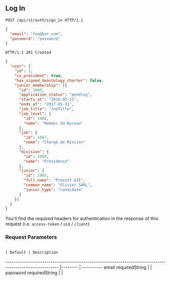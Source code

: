 ## Log In

```http
POST /api/v1/auth/sign_in HTTP/1.1
```

```json
{
  "email": "foo@bar.com",
  "password": "password"
}
```

```http
HTTP/1.1 201 Created
```

```json
{
  "user": {
    "id": 1,
    "is_president": true,
    "has_signed_deontology_charter": false,
    "junior_membership": [{
      "id": 1006,
      "application_status": "pending",
      "starts_at": "2016-05-31",
      "ends_at": "2017-05-31",
      "job_title": "JobTitle",
      "job_level": {
        "id": 1008,
        "name": "Member du Bureau"
      },
      "job": {
        "id": 1007,
        "name": "Chargé de Mission"
      },
      "division": {
        "id": 1009,
        "name": "Présidence"
      },
      "junior": {
        "id": 1005,
        "full_name": "Prevost GIE",
        "common_name": "Olivier SARL",
        "junior_type": "candidate"
      }
    }]
  }
}
```

<aside class="notice">
  You'll find the required headers for authentication in the response of this request (i.e. <code>access-token</code> / <code>uid</code> / <code>client</code>)
</aside>

### Request Parameters

                                                                                                         | Default | Description
-------------------------------------------------------------------------------------------------------- |-------- | ----------
email                 <span class="label">required</span><span class="details">String</span>             |         |
password              <span class="label">required</span><span class="details">String</span>             |         |
